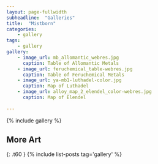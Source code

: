 ```yaml
---
layout: page-fullwidth
subheadline:  "Galleries"
title:  "Mistborn"
categories:
    - gallery
tags:
    - gallery
gallery:
    - image_url: mb_allomantic_webres.jpg
      caption: Table of Allomantic Metals
    - image_url: feruchemical_table-webres.jpg
      caption: Table of Feruchemical Metals
    - image_url: ya-mb1-luthadel-color.jpg
      caption: Map of Luthadel
    - image_url: alloy_map_2_elendel_color-webres.jpg
      caption: Map of Elendel
      
---
```


{% include gallery %}


## More Art
{: .t60 }
{% include list-posts tag='gallery' %}
